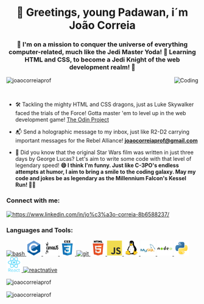 <h1 align="center">👋 Greetings, young Padawan, i´m João Correia</h1>
<h3 align="center">👀 I'm on a mission to conquer the universe of everything computer-related, much like the Jedi Master Yoda! 🌱 Learning HTML and CSS, to become a Jedi Knight of the web development realm! 💪</h3>
<img align="right" alt="Coding" with="400" src="https://i.pinimg.com/originals/9a/ac/6e/9aac6e691e24f1652e57604271101867.gif">

<p align="left"> <img src="https://komarev.com/ghpvc/?username=joaocorreiaprof&label=Profile%20views&color=0e75b6&style=flat" alt="joaocorreiaprof" /> </p>

<p align="left"> <a href="https://twitter.com/" target="blank"><img src="https://img.shields.io/twitter/follow/?logo=twitter&style=for-the-badge" alt="" /></a> </p>

- 🛠️ Tackling the mighty HTML and CSS dragons, just as Luke Skywalker faced the trials of the Force! Gotta master 'em to level up in the web development game! [The Odin Project](https://github.com/joaocorreiaprof/curriculum)

- 📬 Send a holographic message to my inbox, just like R2-D2 carrying important messages for the Rebel Alliance! **joaocorreiaprof@gmail.com**

- 🌟 Did you know that the original Star Wars film was written in just three days by George Lucas? Let's aim to write some code with that level of legendary speed! **😄 I think I'm funny. Just like C-3PO's endless attempts at humor, I aim to bring a smile to the coding galaxy. May my code and jokes be as legendary as the Millennium Falcon's Kessel Run! 🚀😂**

<h3 align="left">Connect with me:</h3>
<p align="left">
<a href="https://linkedin.com/in/https://www.linkedin.com/in/jo%c3%a3o-correia-8b6588237/" target="blank"><img align="center" src="https://raw.githubusercontent.com/rahuldkjain/github-profile-readme-generator/master/src/images/icons/Social/linked-in-alt.svg" alt="https://www.linkedin.com/in/jo%c3%a3o-correia-8b6588237/" height="30" width="40" /></a>
</p>

<h3 align="left">Languages and Tools:</h3>
<p align="left"> <a href="https://www.gnu.org/software/bash/" target="_blank" rel="noreferrer"> <img src="https://www.vectorlogo.zone/logos/gnu_bash/gnu_bash-icon.svg" alt="bash" width="40" height="40"/> </a> <a href="https://www.cprogramming.com/" target="_blank" rel="noreferrer"> <img src="https://raw.githubusercontent.com/devicons/devicon/master/icons/c/c-original.svg" alt="c" width="40" height="40"/> </a> <a href="https://canvasjs.com" target="_blank" rel="noreferrer"> <img src="https://raw.githubusercontent.com/Hardik0307/Hardik0307/master/assets/canvasjs-charts.svg" alt="canvasjs" width="40" height="40"/> </a> <a href="https://www.w3schools.com/css/" target="_blank" rel="noreferrer"> <img src="https://raw.githubusercontent.com/devicons/devicon/master/icons/css3/css3-original-wordmark.svg" alt="css3" width="40" height="40"/> </a> <a href="https://git-scm.com/" target="_blank" rel="noreferrer"> <img src="https://www.vectorlogo.zone/logos/git-scm/git-scm-icon.svg" alt="git" width="40" height="40"/> </a> <a href="https://www.w3.org/html/" target="_blank" rel="noreferrer"> <img src="https://raw.githubusercontent.com/devicons/devicon/master/icons/html5/html5-original-wordmark.svg" alt="html5" width="40" height="40"/> </a> <a href="https://developer.mozilla.org/en-US/docs/Web/JavaScript" target="_blank" rel="noreferrer"> <img src="https://raw.githubusercontent.com/devicons/devicon/master/icons/javascript/javascript-original.svg" alt="javascript" width="40" height="40"/> </a> <a href="https://www.linux.org/" target="_blank" rel="noreferrer"> <img src="https://raw.githubusercontent.com/devicons/devicon/master/icons/linux/linux-original.svg" alt="linux" width="40" height="40"/> </a> <a href="https://www.mysql.com/" target="_blank" rel="noreferrer"> <img src="https://raw.githubusercontent.com/devicons/devicon/master/icons/mysql/mysql-original-wordmark.svg" alt="mysql" width="40" height="40"/> </a> <a href="https://nodejs.org" target="_blank" rel="noreferrer"> <img src="https://raw.githubusercontent.com/devicons/devicon/master/icons/nodejs/nodejs-original-wordmark.svg" alt="nodejs" width="40" height="40"/> </a> <a href="https://www.python.org" target="_blank" rel="noreferrer"> <img src="https://raw.githubusercontent.com/devicons/devicon/master/icons/python/python-original.svg" alt="python" width="40" height="40"/> </a> <a href="https://reactjs.org/" target="_blank" rel="noreferrer"> <img src="https://raw.githubusercontent.com/devicons/devicon/master/icons/react/react-original-wordmark.svg" alt="react" width="40" height="40"/> </a> <a href="https://reactnative.dev/" target="_blank" rel="noreferrer"> <img src="https://reactnative.dev/img/header_logo.svg" alt="reactnative" width="40" height="40"/> </a> </p>

<p><img align="center" src="https://github-readme-stats.vercel.app/api/top-langs?username=joaocorreiaprof&show_icons=true&locale=en&layout=compact" alt="joaocorreiaprof" /></p>

<p><img align="center" src="https://github-readme-streak-stats.herokuapp.com/?user=joaocorreiaprof&" alt="joaocorreiaprof" /></p>

